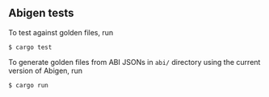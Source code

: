 ## Abigen tests

To test against golden files, run
```shell
$ cargo test
```

To generate golden files from ABI JSONs in `abi/` directory using the current version of Abigen, run
```shell
$ cargo run
```